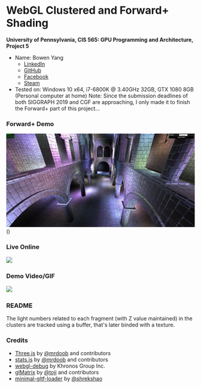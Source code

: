 WebGL Clustered and Forward+ Shading
======================

**University of Pennsylvania, CIS 565: GPU Programming and Architecture, Project 5**

* Name: Bowen Yang
  * [LinkedIn](https://www.linkedin.com/in/%E5%8D%9A%E6%96%87-%E6%9D%A8-83bba6148)
  * [GitHub](https://github.com/Grillnov)
  * [Facebook](https://www.facebook.com/yang.bowen.7399)
  * [Steam](https://steamcommunity.com/id/grillnov)
* Tested on: Windows 10 x64, i7-6800K @ 3.40GHz 32GB, GTX 1080 8GB (Personal computer at home)
Note: Since the submission deadlines of both SIGGRAPH 2019 and CGF are approaching, I only made it to finish the Forward+ part of this project...

### Forward+ Demo

![](Screenshot.png)()

### Live Online

[![](img/thumb.png)](http://Grillnov.github.io/Project5B-WebGL-Deferred-Shading)

### Demo Video/GIF

[![](img/video.png)]()

### README

The light numbers related to each fragment (with Z value maintained) in the clusters are tracked using a buffer, that's later binded with a texture.

### Credits

* [Three.js](https://github.com/mrdoob/three.js) by [@mrdoob](https://github.com/mrdoob) and contributors
* [stats.js](https://github.com/mrdoob/stats.js) by [@mrdoob](https://github.com/mrdoob) and contributors
* [webgl-debug](https://github.com/KhronosGroup/WebGLDeveloperTools) by Khronos Group Inc.
* [glMatrix](https://github.com/toji/gl-matrix) by [@toji](https://github.com/toji) and contributors
* [minimal-gltf-loader](https://github.com/shrekshao/minimal-gltf-loader) by [@shrekshao](https://github.com/shrekshao)
